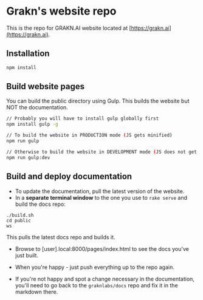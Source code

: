 # Grakn's website repo

This is the repo for GRAKN.AI website located at [https://grakn.ai](https://grakn.ai).

## Installation

```sh
npm install
```

## Build website pages

You can build the public directory using Gulp. This builds the website but NOT the documentation.

```sh
// Probably you will have to install gulp globally first
npm install gulp -g

// To build the website in PRODUCTION mode (JS gets minified)
npm run gulp

// Otherwise to build the website in DEVELOPMENT mode (JS does not get minified)
npm run gulp:dev

```

## Build and deploy documentation

* To update the documentation, pull the latest version of the website. 
* In a **separate terminal window** to the one you use to `rake serve` and build the docs repo:

```
./build.sh 
cd public
ws
```

This pulls the latest docs repo and builds it. 

* Browse to [user].local:8000/pages/index.html to see the docs you've just built.
* When you're happy - just push everything up to the repo again.

* If you're not happy and spot a change necessary in the documentation, you'll need to go back to the `graknlabs/docs` repo and fix it in the markdown there.